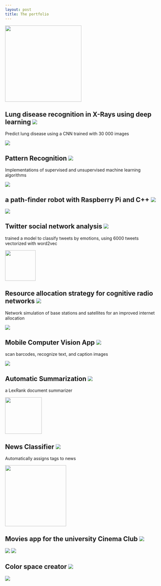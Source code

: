 ```yaml
---
layout: post
title: The portfolio
--- 
```


<a href="/the-portfolio"><img height="250" src="https://selimslab.github.io/portfolio/assets/obama.jpg"></a>


## Lung disease recognition in X-Rays using deep learning  <a href="https://github.com/selimslab/Medical-AI"><img src="https://selimslab.github.io/portfolio/assets/git.svg"></a>

Predict lung disease using a CNN trained with 30 000 images

![](https://selimslab.github.io/portfolio/assets/pn.jpg)


## Pattern Recognition <a href="https://github.com/selimslab/pattern"><img src="https://selimslab.github.io/portfolio/assets/git.svg"></a>

Implementations of supervised and unsupervised machine learning algorithms

![](https://selimslab.github.io/portfolio/assets/mesh.png)


## a path-finder robot with Raspberry Pi and C++ <a href="https://github.com/selimslab/robotics"><img src="https://selimslab.github.io/portfolio/assets/git.svg"></a>

![](https://selimslab.github.io/portfolio/assets/minik.png)


## Twitter social network analysis <a href="https://github.com/selimslab/sentimental"><img src="https://selimslab.github.io/portfolio/assets/git.svg"></a>
	
 <p> trained a model to classify tweets by emotions, using 6000 tweets vectorized with word2vec </p>

<img height="100" src="https://selimslab.github.io/portfolio/assets/tweet.svg"  />


## Resource allocation strategy for cognitive radio networks <a href="https://github.com/selimslab/satellite"><img src="https://selimslab.github.io/portfolio/assets/git.svg"></a>

<p>Network simulation of base stations and satellites for an improved internet allocation</p>

<img src="https://selimslab.github.io/portfolio/assets/sat.jpg" >


## Mobile Computer Vision App <a href="https://github.com/selimslab/PokerFace"><img src="https://selimslab.github.io/portfolio/assets/git.svg"></a>

scan barcodes, recognize text, and caption images

<img src="https://selimslab.github.io/portfolio/assets/obama.jpg">


## Automatic Summarization <a href="https://github.com/selimslab/brief"><img src="https://selimslab.github.io/portfolio/assets/git.svg"></a>

a LexRank document summarizer 

<img height="120" src="https://selimslab.github.io/portfolio/assets/lex.jpg">

		

## News Classifier <a href="https://github.com/selimslab/classified"><img src="https://selimslab.github.io/portfolio/assets/git.svg"></a>

Automatically assigns tags to news 

<img height="200" src="https://selimslab.github.io/portfolio/assets/class.png">

	
## Movies app for the university Cinema Club <a href="https://github.com/selimslab/sineBU"><img src="https://selimslab.github.io/portfolio/assets/git.svg"></a>

<img src="https://selimslab.github.io/portfolio/assets/movie.png"> <img src="https://selimslab.github.io/portfolio/assets/movie2.png">


## Color space creator <a href="https://github.com/selimslab/archive/tree/master/Colorful"><img src="https://selimslab.github.io/portfolio/assets/git.svg"></a>

<img src="https://selimslab.github.io/portfolio/assets/heavn.jpg">
